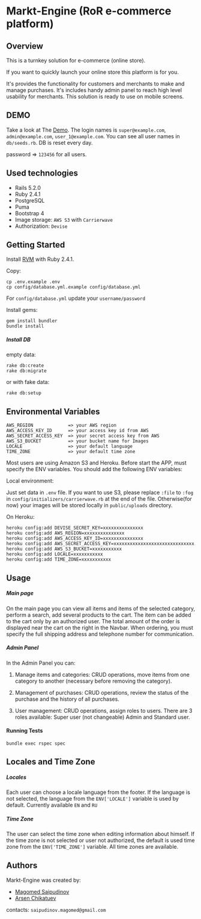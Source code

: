 # Markt-Engine (RoR e-commerce platform)

## Overview

This is a turnkey solution for e-commerce (online store).

If you want to quickly launch your online store this platform is for you.

It's provides the functionality for customers and merchants to make and manage purchases. 
It's includes handy admin panel to reach high level usability for merchants. 
This solution is ready to use on mobile screens.

## DEMO

Take a look at The [Demo](https://market-engine.herokuapp.com). 
The login names is `super@example.com`, `admin@example.com`, 
`user_1@example.com`. You can see all user names in `db/seeds.rb`.
DB is reset every day. 

password => `123456` for all users.

## Used technologies

* Rails 5.2.0
* Ruby 2.4.1
* PostgreSQL
* Puma
* Bootstrap 4
* Image storage: `AWS S3` with `Carrierwave`
* Authorization: `Devise` 

## Getting Started

Install [RVM](https://rvm.io/) with Ruby 2.4.1.


Copy:
```
cp .env.example .env
cp config/database.yml.example config/database.yml
```
For `config/database.yml` update your `username/password`

Install gems:
```
gem install bundler
bundle install
```

##### Install DB

empty data:
```
rake db:create
rake db:migrate
```

or with fake data:

```
rake db:setup
```

## Environmental Variables

```
AWS_REGION             => your AWS region 
AWS_ACCESS_KEY_ID      => your access key id from AWS
AWS_SECRET_ACCESS_KEY  => your secret access key from AWS
AWS_S3_BUCKET          => your bucket name for Images
LOCALE                 => your default language
TIME_ZONE              => your default time zone
```

Most users are using Amazon S3 and Heroku. 
Before start the APP, must specify the ENV variables.
You should add the following ENV variables:
                                           
Local environment:

Just set data in `.env` file. If you want to use S3, 
please replace `:file` to `:fog` in `config/initializers/carrierwave.rb` 
at the end of the file. Otherwise(for now) your 
images will be stored locally in `public/uploads` directory.

On Heroku:

```
heroku config:add DEVISE_SECRET_KEY=xxxxxxxxxxxxxxx
heroku config:add AWS_REGION=xxxxxxxxxxxxxxx
heroku config:add AWS_ACCESS_KEY_ID=xxxxxxxxxxxxxxx
heroku config:add AWS_SECRET_ACCESS_KEY=xxxxxxxxxxxxxxxxxxxxxxxxxxxxxx
heroku config:add AWS_S3_BUCKET=xxxxxxxxxxx
heroku config:add LOCALE=xxxxxxxxxxx
heroku config:add TIME_ZONE=xxxxxxxxxxx
```

## Usage

##### Main page

On the main page you can view all items and items 
of the selected category, perform a search, add 
several products to the cart. The item can be added 
to the cart only by an authorized user. 
The total amount of the order is displayed near 
the cart on the right in the Navbar. When ordering, 
you must specify the full shipping address and telephone 
number for communication.

##### Admin Panel

In the Admin Panel you can:

1. Manage items and categories: CRUD operations, 
move items from one category to another 
(necessary before removing the category).

2. Management of purchases: CRUD operations, 
review the status of the purchase and the 
history of all purchases.

3. User management: CRUD operations, 
assign roles to users. There are 3 roles 
available: Super user (not changeable) Admin and Standard user.

#### Running Tests

```
bundle exec rspec spec
```

## Locales and Time Zone

##### Locales   

Each user can choose a locale language from the footer. 
If the language is not selected, the language 
from the `ENV['LOCALE']` variable is used by default. 
Currently available `EN` and `RU`

##### Time Zone

The user can select the time zone when editing 
information about himself. If the time zone is 
not selected or user not authorized, the default 
is used time zone from the `ENV['TIME_ZONE']` variable. 
All time zones are available.

## Authors

Markt-Engine was created by:

* [Magomed Saipudinov](https://github.com/andiskiy)
* [Arsen Chikatuev](https://github.com/Sammy3124)

contacts: `saipudinov.magomed@gmail.com`